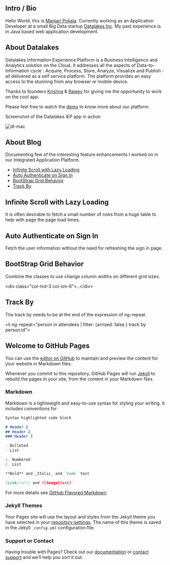 
## Intro / Bio

Hello World, this is [Manjari Pokala](https://www.linkedin.com/in/manjari-pokala). Currently working as an Application Developer at a small Big Data startup [Datalakes Inc](http://www.datalakes.com). My past experience is in Java based web application development.

## About Datalakes

Datalakes Information Experience Platform is a Business Intelligence and Analytics solution on the Cloud. It addresses all the aspects of Data-to-Information cycle : Acquire, Process, Store, Analyze, Visualize and Publish - all delivered as a self service platform. The platform provides an easy access to the stunning from any browser or mobile device.

Thanks to founders [Krishna](https://www.linkedin.com/in/krishnaanisetty) & [Rajeev](https://www.linkedin.com/in/rajeevps) for giving me the opportunity to work on the cool app. 

Please feel free to watch the [demo](http://datalakes.com/demo/) to know more about our platform.

Screenshot of the Datalakes IEP app in action

![dl-mac](http://datalakes.com/wp-content/uploads/2014/03/imac.png)

## About Blog

Documenting few of the interesting feature enhancements I worked on in our Integrated Application Platform.  

-	[Infinite Scroll with Lazy Loading](#infinite-scroll-with-lazy-loading)
-	[Auto Authenticate on Sign In](#auto-authenticate-on-sign-in)
-	[BootStrap Grid Behavior](#bootstrap-grid-behavior)
- [Track By](#track-by)


Infinite Scroll with Lazy Loading
---------------------------------

It is often desirable to fetch a small number of rows from a huge table to help with page the page load times.


Auto Authenticate on Sign In
----------------------------

Fetch the user information without the need for refreshing the sign in page.

BootStrap Grid Behavior
-----------------------

Combine the classes to use change column widths on different grid sizes.

\<div class="col-md-3 col-sm-6">..\</div>


Track By
--------

The track by needs to be at the end of the expression of ng-repeat.

\<li ng-repeat="person in attendees | filter: {arrived: false } track by person.id">


## Welcome to GitHub Pages

You can use the [editor on GitHub](https://github.com/manjaripokala/dl-angular/edit/master/README.md) to maintain and preview the content for your website in Markdown files.

Whenever you commit to this repository, GitHub Pages will run [Jekyll](https://jekyllrb.com/) to rebuild the pages in your site, from the content in your Markdown files.

### Markdown

Markdown is a lightweight and easy-to-use syntax for styling your writing. It includes conventions for

```markdown
Syntax highlighted code block

# Header 1
## Header 2
### Header 3

- Bulleted
- List

1. Numbered
2. List

**Bold** and _Italic_ and `Code` text

[Link](url) and ![Image](src)
```

For more details see [GitHub Flavored Markdown](https://guides.github.com/features/mastering-markdown/).

### Jekyll Themes

Your Pages site will use the layout and styles from the Jekyll theme you have selected in your [repository settings](https://github.com/manjaripokala/dl-angular/settings). The name of this theme is saved in the Jekyll `_config.yml` configuration file.

### Support or Contact

Having trouble with Pages? Check out our [documentation](https://help.github.com/categories/github-pages-basics/) or [contact support](https://github.com/contact) and we’ll help you sort it out.
